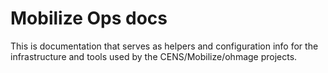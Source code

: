 Mobilize Ops docs
=======

This is documentation that serves as helpers and configuration info for the infrastructure and tools used by  the CENS/Mobilize/ohmage projects.
